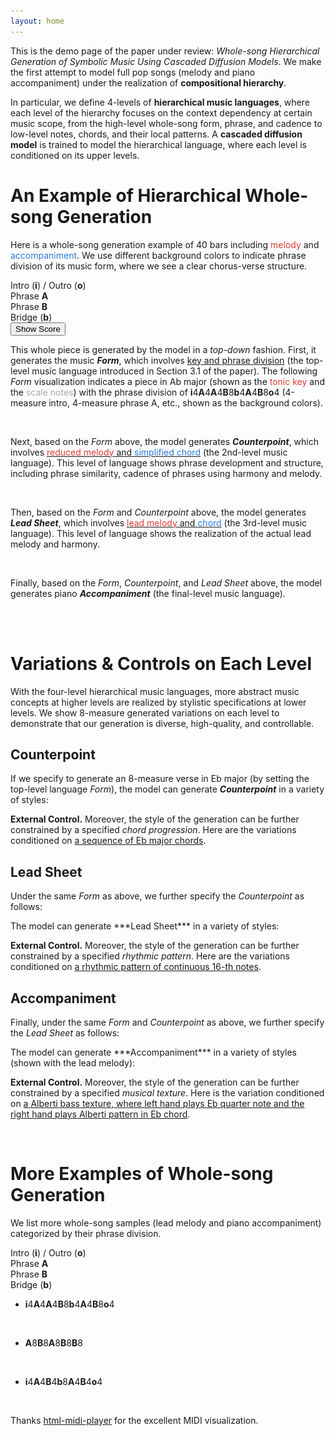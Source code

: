 ```yaml
---
layout: home
---
```

<head>
    <link rel="stylesheet" href="styles.css">
</head>


This is the demo page of the paper under review: *Whole-song Hierarchical Generation of Symbolic Music Using Cascaded Diffusion Models*. We make the first attempt to model full pop songs (melody and piano accompaniment) under the realization of **compositional hierarchy**. 

In particular, we define 4-levels of **hierarchical music languages**, where each level of the hierarchy focuses on the context dependency at certain music scope, from the high-level whole-song form, phrase, and cadence to low-level notes, chords, and their local patterns. A **cascaded diffusion model** is trained to model the hierarchical language, where each level is conditioned on its upper levels.
<br>

# An Example of Hierarchical Whole-song Generation

Here is a whole-song generation example of 40 bars including <font color="#e03c34">melody</font> and <font color="#2B7ADB">accompaniment</font>. We use different background colors to indicate phrase division of its music form, where we see a clear chorus-verse structure.

 <!-- Color Legend -->
<div class="legend">
  <div class="legend-item">
    <div class="color-box" style="background-color: #efefef;"></div>
    <span>Intro (<b>i</b>) / Outro (<b>o</b>)</span>
  </div>
  <div class="legend-item">
    <div class="color-box" style="background-color: #faf5eb;"></div>
    <span>Phrase <b>A</b></span>
  </div>
  <div class="legend-item">
    <div class="color-box" style="background-color: #faedf7;"></div>
    <span>Phrase <b>B</b></span>
  </div>
  <div class="legend-item">
    <div class="color-box" style="background-color: #ebeffa;"></div>
    <span>Bridge (<b>b</b>)</span>
  </div>
</div>

<section class="vis type1">
    <midi-player src="/media/fig2_melacc.mid" sound-font visualizer="#Vis-fig2-melacc"> </midi-player>
    <midi-visualizer src="/media/fig2_melacc.mid" type="piano-roll" id="Vis-fig2-melacc"> </midi-visualizer>
</section>

<div class="center-stuff">
<button id="toggleButton" class="btn">Show Score</button>
</div>
<div class="center-stuff">
<img id="unfoldImage" src="/img/score_annotation.jpeg" style="display: none; width: 90%; margin-bottom: 30px">
</div>

<script>
    const toggleButton = document.getElementById('toggleButton');
    const unfoldImage = document.getElementById('unfoldImage');

    toggleButton.addEventListener('click', function () {
        if (unfoldImage.style.display === 'none' || unfoldImage.style.display === '') {
            unfoldImage.style.display = 'block';
            toggleButton.textContent = "Hide Score"
        } else {
            unfoldImage.style.display = 'none';
            toggleButton.textContent = "Show Score"
        }
    });
</script>

This whole piece is generated by the model in a *top-down* fashion. First, it generates the music ***Form***, which involves <ins>key and phrase division</ins> (the top-level music language introduced in Section 3.1 of the paper). The following *Form* visualization indicates a piece in Ab major (shown as the <font color="#e03c34">tonic key</font> and the <font color="#aaa">scale notes</font>) with the phrase division of **i**4**A**4**A**4**B**8**b**4**A**4**B**8**o**4 (4-measure intro, 4-measure phrase A, etc., shown as the background colors).
<section class="type1 alone form">
    <!-- <midi-player src="/media/fig2_form.mid" sound-font visualizer="#Vis-fig2-form"> </midi-player> -->
    <midi-visualizer src="/media/fig2_form.mid" type="piano-roll" id="Vis-fig2-form"> </midi-visualizer>
    <br>
</section>

Next, based on the *Form* above, the model generates ***Counterpoint***, which involves <ins><font color="#e03c34">reduced melody</font> and <font color="#2B7ADB">simplified chord</font></ins> (the 2nd-level music language). This level of language shows phrase development and structure, including phrase similarity, cadence of phrases using harmony and melody.
<section class="vis type1">
    <midi-player src="/media/fig2_cp.mid" sound-font visualizer="#Vis-fig2-cp"> </midi-player>
    <midi-visualizer src="/media/fig2_cp.mid" type="piano-roll" id="Vis-fig2-cp"> </midi-visualizer>
    <br>
</section>

Then, based on the *Form* and *Counterpoint* above, the model generates ***Lead Sheet***, which involves <ins><font color="#e03c34">lead melody</font> and <font color="#2B7ADB">chord</font></ins> (the 3rd-level music language). This level of language shows the realization of the actual lead melody and harmony.
<section class="vis type1">
    <midi-player src="/media/fig2_melchd.mid" sound-font visualizer="#Vis-fig2-ls"> </midi-player>
    <midi-visualizer src="/media/fig2_melchd.mid" type="piano-roll" id="Vis-fig2-ls"> </midi-visualizer>
    <br>
</section>

Finally, based on the *Form*, *Counterpoint*, and *Lead Sheet* above, the model generates piano ***Accompaniment*** (the final-level music language).
<section class="vis acc type1">
    <midi-player src="/media/fig2_acc.mid" sound-font visualizer="#Vis-fig2-acc"> </midi-player>
    <midi-visualizer src="/media/fig2_acc.mid" type="piano-roll" id="Vis-fig2-acc"> </midi-visualizer>
    <br>
</section>
<br>

# Variations & Controls on Each Level

With the four-level hierarchical music languages, more abstract music concepts at higher levels are realized by stylistic specifications at lower levels. We show 8-measure generated variations on each level to demonstrate that our generation is diverse, high-quality, and controllable.

## Counterpoint

If we specify to generate an 8-measure verse in Eb major (by setting the top-level language *Form*), the model can generate ***Counterpoint*** in a variety of styles:
<section class="center-stuff alone">
    <!-- <img src="img/fig5_a.png"> -->
    <midi-player src="/media/fig5_a.mid" sound-font visualizer="#Vis-fig5-0"> </midi-player>
    <!-- <img src="img/fig5_b.png"> -->
    <midi-player src="/media/fig5_b.mid" sound-font visualizer="#Vis-fig5-0"> </midi-player>
    <!-- <img src="img/fig5_c.png"> -->
    <midi-player src="/media/fig5_c.mid" sound-font visualizer="#Vis-fig5-0"> </midi-player>
    <!-- <img src="img/fig5_d.png"> -->
    <midi-player src="/media/fig5_d.mid" sound-font visualizer="#Vis-fig5-0"> </midi-player>
    <!-- <img src="img/fig5_e.png"> -->
    <midi-player src="/media/fig5_e.mid" sound-font visualizer="#Vis-fig5-0"> </midi-player>
    <!-- <img src="img/fig5_f.png"> -->
    <midi-player src="/media/fig5_f.mid" sound-font visualizer="#Vis-fig5-0"> </midi-player>
    <midi-visualizer type="piano-roll" id="Vis-fig5-0"> </midi-visualizer>
</section>

**External Control.** Moreover, the style of the generation can be further constrained by a specified *chord progression*. Here are the variations conditioned on <ins>a sequence of Eb major chords</ins>.
<section class="center-stuff alone">
    <!-- <img src="img/fig5_g.png"> -->
    <midi-player src="/media/fig5_g.mid" sound-font visualizer="#Vis-fig5-1"> </midi-player>
    <!-- <img src="img/fig5_h.png"> -->
    <midi-player src="/media/fig5_h.mid" sound-font visualizer="#Vis-fig5-1"> </midi-player>
    <midi-visualizer type="piano-roll" id="Vis-fig5-1"> </midi-visualizer>
</section>

## Lead Sheet

Under the same *Form* as above, we further specify the *Counterpoint* as follows:
<div class="center-stuff" id="fig6-a">
<section class="vis">
    <!-- <img src="img/fig6_a.png"> -->
    <midi-player src="/media/fig6_a.mid" sound-font visualizer="#Vis-fig6-a"> </midi-player>
    <midi-visualizer src="/media/fig6_a.mid" type="piano-roll" id="Vis-fig6-a"> </midi-visualizer>
</section>
</div>
The model can generate ***Lead Sheet*** in a variety of styles:
<section class="center-stuff alone">
    <midi-player src="/media/fig6_b.mid" sound-font visualizer="#Vis-fig6-0"> </midi-player>
    <midi-player src="/media/fig6_c.mid" sound-font visualizer="#Vis-fig6-0"> </midi-player>
    <midi-player src="/media/fig6_d.mid" sound-font visualizer="#Vis-fig6-0"> </midi-player>
    <midi-player src="/media/fig6_e.mid" sound-font visualizer="#Vis-fig6-0"> </midi-player>
    <midi-player src="/media/fig6_f.mid" sound-font visualizer="#Vis-fig6-0"> </midi-player>
    <midi-player src="/media/fig6_g.mid" sound-font visualizer="#Vis-fig6-0"> </midi-player>
    <midi-visualizer type="piano-roll" id="Vis-fig6-0"> </midi-visualizer>
</section>

**External Control.** Moreover, the style of the generation can be further constrained by a specified *rhythmic pattern*. Here are the variations conditioned on <ins>a rhythmic pattern of continuous 16-th notes</ins>.
<section class="center-stuff alone">
    <midi-player src="/media/fig6_h.mid" sound-font visualizer="#Vis-fig6-1"> </midi-player>
    <midi-player src="/media/fig6_i.mid" sound-font visualizer="#Vis-fig6-1"> </midi-player>
    <midi-visualizer type="piano-roll" id="Vis-fig6-1"> </midi-visualizer>
</section>

## Accompaniment

Finally, under the same *Form* and *Counterpoint* as above, we further specify the *Lead Sheet* as follows:
<div class="center-stuff">
<section class="vis">
    <!-- <img src="img/fig7_a.png"> -->
    <midi-player src="/media/fig7_a.mid" sound-font visualizer="#Vis-fig7-a"> </midi-player>
    <midi-visualizer src="/media/fig7_a.mid" type="piano-roll" id="Vis-fig7-a"> </midi-visualizer>
</section>
</div>
The model can generate ***Accompaniment*** in a variety of styles (shown with the lead melody):
<section class="center-stuff alone">
    <midi-player src="/media/fig7_b.mid" sound-font visualizer="#Vis-fig7-0"> </midi-player>
    <midi-player src="/media/fig7_c.mid" sound-font visualizer="#Vis-fig7-0"> </midi-player>
    <midi-player src="/media/fig7_d.mid" sound-font visualizer="#Vis-fig7-0"> </midi-player>
    <midi-visualizer type="piano-roll" id="Vis-fig7-0"> </midi-visualizer>
</section>

**External Control.** Moreover, the style of the generation can be further constrained by a specified *musical texture*. Here is the variation conditioned on <ins>a Alberti bass texture, where left hand plays Eb quarter note and the right hand plays Alberti pattern in Eb chord</ins>.
<section class="center-stuff alone">
    <midi-player src="/media/fig7_e.mid" sound-font visualizer="#Vis-fig7-1"> </midi-player>
    <midi-visualizer type="piano-roll" id="Vis-fig7-1"> </midi-visualizer>
</section>
<br>

# More Examples of Whole-song Generation

We list more whole-song samples (lead melody and piano accompaniment) categorized by their phrase division.

 <!-- Color Legend -->
<div class="legend">
  <div class="legend-item">
    <div class="color-box" style="background-color: #efefef;"></div>
    <span>Intro (<b>i</b>) / Outro (<b>o</b>)</span>
  </div>
  <div class="legend-item">
    <div class="color-box" style="background-color: #faf5eb;"></div>
    <span>Phrase <b>A</b></span>
  </div>
  <div class="legend-item">
    <div class="color-box" style="background-color: #faedf7;"></div>
    <span>Phrase <b>B</b></span>
  </div>
  <div class="legend-item">
    <div class="color-box" style="background-color: #ebeffa;"></div>
    <span>Bridge (<b>b</b>)</span>
  </div>
</div>

- **i**4**A**4**A**4**B**8**b**4**A**4**B**8**o**4
<section class="vis type1">
    <midi-player src="/media/more1_0.mid" sound-font visualizer="#Vis-more1_0"> </midi-player>
    <midi-visualizer src="/media/more1_0.mid" type="piano-roll" id="Vis-more1_0"> </midi-visualizer>
    <midi-player src="/media/more1_1.mid" sound-font visualizer="#Vis-more1_1"> </midi-player>
    <midi-visualizer src="/media/more1_1.mid" type="piano-roll" id="Vis-more1_1"> </midi-visualizer>
    <br>
</section>

- **A**8**B**8**A**8**B**8**B**8
<section class="vis type2">
    <midi-player src="/media/more2_0.mid" sound-font visualizer="#Vis-more2_0"> </midi-player>
    <midi-visualizer src="/media/more2_0.mid" type="piano-roll" id="Vis-more2_0"> </midi-visualizer>
    <midi-player src="/media/more2_1.mid" sound-font visualizer="#Vis-more2_1"> </midi-player>
    <midi-visualizer src="/media/more2_1.mid" type="piano-roll" id="Vis-more2_1"> </midi-visualizer>
    <br>
</section>

- **i**4**A**4**B**4**b**8**A**4**B**4**o**4
<section class="vis type3">
    <midi-player src="/media/more3_0.mid" sound-font visualizer="#Vis-more3_0"> </midi-player>
    <midi-visualizer src="/media/more3_0.mid" type="piano-roll" id="Vis-more3_0"> </midi-visualizer>
    <midi-player src="/media/more3_1.mid" sound-font visualizer="#Vis-more3_1"> </midi-player>
    <midi-visualizer src="/media/more3_1.mid" type="piano-roll" id="Vis-more3_1"> </midi-visualizer>
</section>
<br>



<script
    src="https://cdn.jsdelivr.net/combine/npm/tone@14.7.58,npm/@magenta/music@1.23.1/es6/core.js,npm/focus-visible@5,npm/html-midi-player@1.5.0">
</script>
<script>
    pianorolls = document.querySelectorAll("midi-visualizer");
    for (let i = 0; i < pianorolls.length; i++) {
        pianorolls[i].config = {
            noteHeight: 5
        };
    }
</script>

Thanks <a href="https://cifkao.github.io/html-midi-player/">html-midi-player</a> for the excellent MIDI visualization.

